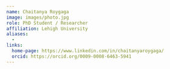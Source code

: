 ```yaml
---
name: Chaitanya Roygaga
image: images/photo.jpg
role: PhD Student / Researcher
affiliation: Lehigh University
aliases:
  - 
links:
  home-page: https://www.linkedin.com/in/chaitanyaroygaga/
  orcid: https://orcid.org/0009-0008-6463-5941
---
```


